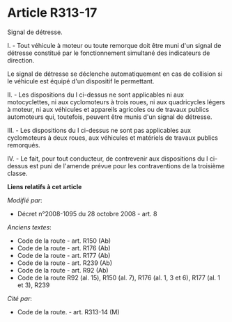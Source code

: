 # Article R313-17

Signal de détresse.

I. - Tout véhicule à moteur ou toute remorque doit être muni d'un signal de détresse constitué par le fonctionnement
simultané des indicateurs de direction.

Le signal de détresse se déclenche automatiquement en cas de collision si le véhicule est équipé d'un dispositif le
permettant. 

II. - Les dispositions du I ci-dessus ne sont applicables ni aux motocyclettes, ni aux cyclomoteurs à trois roues, ni aux
quadricycles légers à moteur, ni aux véhicules et appareils agricoles ou de travaux publics automoteurs qui, toutefois,
peuvent être munis d'un signal de détresse.

III. - Les dispositions du I ci-dessus ne sont pas applicables aux cyclomoteurs à deux roues, aux véhicules et matériels de
travaux publics remorqués.

IV. - Le fait, pour tout conducteur, de contrevenir aux dispositions du I ci-dessus est puni de l'amende prévue pour les
contraventions de la troisième classe.

**Liens relatifs à cet article**

_Modifié par_:

  - Décret n°2008-1095 du 28 octobre 2008 - art. 8

_Anciens textes_:

  - Code de la route - art. R150 (Ab)
  - Code de la route - art. R176 (Ab)
  - Code de la route - art. R177 (Ab)
  - Code de la route - art. R239 (Ab)
  - Code de la route - art. R92 (Ab)
  - Code de la route R92 (al. 15), R150 (al. 7), R176 (al. 1, 3 et 6), R177 (al. 1 et 3), R239

_Cité par_:

  - Code de la route. - art. R313-14 (M)
